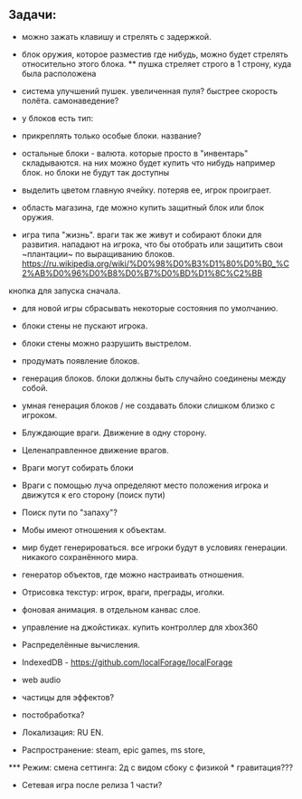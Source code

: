 ## Задачи:
* можно зажать клавишу и стрелять с задержкой.
* блок оружия, которое разместив где нибудь, можно будет стрелять относительно этого блока.
** пушка стреляет строго в 1 строну, куда была расположена
* система улучшений пушек. увеличенная пуля? быстрее скорость полёта. самонаведение?

* у блоков есть тип:
* прикреплять только особые блоки. название?
* остальные блоки - валюта. которые просто в "инвентарь" складываются. на них можно будет купить что нибудь
например блок. но блоки не будут так доступны

* выделить цветом главную ячейку. потеряв ее, игрок проиграет.

* область магазина, где можно купить защитный блок или блок оружия.

* игра типа "жизнь". враги так же живут и собирают блоки для развития. нападают на игрока, что бы отобрать или
защитить свои ~плантации~ по выращиванию блоков.
https://ru.wikipedia.org/wiki/%D0%98%D0%B3%D1%80%D0%B0_%C2%AB%D0%96%D0%B8%D0%B7%D0%BD%D1%8C%C2%BB

кнопка для запуска сначала.
* для новой игры сбрасывать некоторые состояния по умолчанию.

* блоки стены не пускают игрока.
* блоки стены можно разрушить выстрелом.

* продумать появление блоков.
* генерация блоков. блоки должны быть случайно соединены между собой.

* умная генерация блоков / не создавать блоки слишком близко с игроком.

* Блуждающие враги. Движение в одну сторону.
* Целенаправленное движение врагов.
* Враги могут собирать блоки
* Враги с помощью луча определяют место положения игрока и движутся к его сторону (поиск пути)
* Поиск пути по "запаху"?
* Мобы имеют отношения к объектам.

* мир будет генерироваться. все игроки будут в условиях генерации. никакого сохранённого мира.

* генератор объектов, где можно настраивать отношения.

* Отрисовка текстур: игрок, враги, преграды, иголки.
* фоновая анимация. в отдельном канвас слое.

* управление на джойстиках. купить контроллер для xbox360

* Распределённые вычисления.

* IndexedDB - https://github.com/localForage/localForage
* web audio
* частицы для эффектов?
* постобработка?

* Локализация: RU EN.
* Распространение: steam, epic games, ms store,

*** Режим: смена сеттинга: 2д с видом сбоку с физикой * гравитация???

* Сетевая игра после релиза 1 части?
